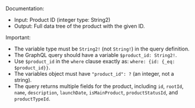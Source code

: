 Documentation:
- Input: Product ID (integer type: String2)
- Output: Full data tree of the product with the given ID.

Important:
- The variable type must be `String2!` (not `String!`) in the query definition.
- The GraphQL query should have a variable `$product_id: String2!`.
- Use `$product_id` in the `where` clause exactly as: `where: {id: {_eq: $product_id}}`.
- The variables object must have `"product_id": ?` (an integer, not a string).
- The query returns multiple fields for the product, including `id`, `rootId`, `name`, `description`, `launchDate`, `isMainProduct`, `productStatusId`, and `productTypeId`.
